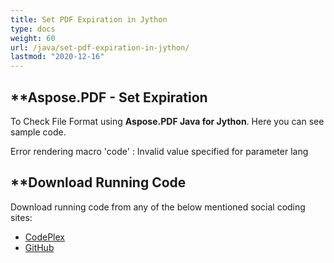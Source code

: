 ```yaml
---
title: Set PDF Expiration in Jython
type: docs
weight: 60
url: /java/set-pdf-expiration-in-jython/
lastmod: "2020-12-16"
---
```



## **Aspose.PDF - Set Expiration
To Check File Format using **Aspose.PDF Java for Jython**. Here you can see sample code.

Error rendering macro 'code' : Invalid value specified for parameter lang

## **Download Running Code
Download running code from any of the below mentioned social coding sites:

- [CodePlex](https://asposepdfjavajython.codeplex.com/releases)
- [GitHub](https://github.com/aspose-pdf/Aspose.PDF-for-Java/releases)

